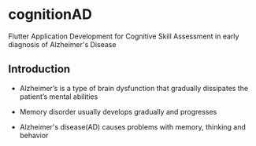 # cognitionAD
Flutter Application Development for Cognitive Skill Assessment in early diagnosis of Alzheimer's Disease

## Introduction 

- Alzheimer’s is a type of brain dysfunction that gradually dissipates the patient’s mental abilities

- Memory disorder usually develops gradually and progresses

- Alzheimer's disease(AD) causes problems with memory, thinking and behavior

## 